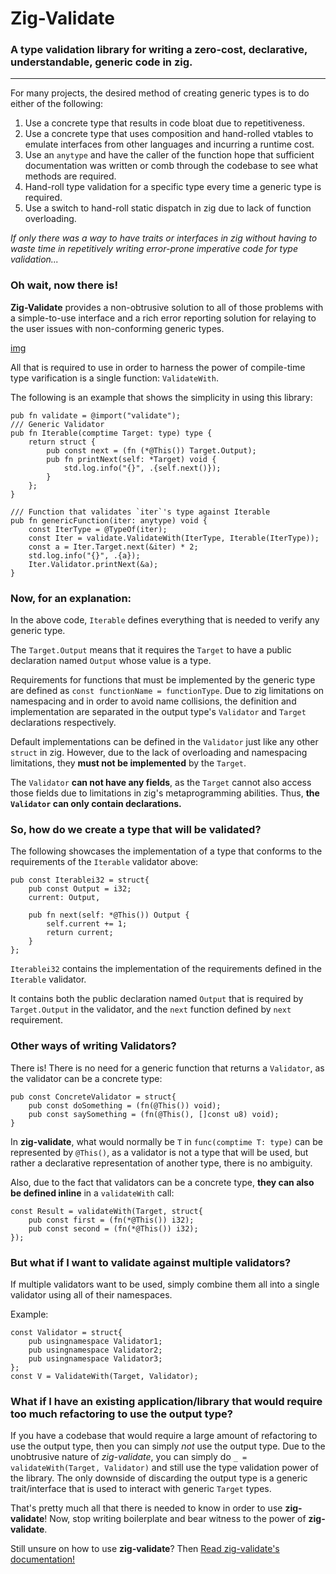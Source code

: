 # Zig-Validate

### A type validation library for writing a zero-cost, declarative, understandable, generic code in zig.

---

For many projects, the desired method of creating generic types is to do either of the following:

1. Use a concrete type that results in code bloat due to repetitiveness.
2. Use a concrete type that uses composition and hand-rolled vtables to emulate interfaces from other languages and incurring a runtime cost.
3. Use an `anytype` and have the caller of the function hope that sufficient documentation was written or comb through the codebase to see what methods are required.
4. Hand-roll type validation for a specific type every time a generic type is required.
5. Use a switch to hand-roll static dispatch in zig due to lack of function overloading.

*If only there was a way to have traits or interfaces in zig without having to waste time in repetitively writing error-prone imperative code for type validation...*

### Oh wait, __now there is!__

__Zig-Validate__ provides a non-obtrusive solution to all of those problems with a simple-to-use interface and a rich error reporting solution for relaying to the user issues with non-conforming generic types.

[img](images/error_example.png)

All that is required to use in order to harness the power of compile-time type varification is a single function: `ValidateWith`.

The following is an example that shows the simplicity in using this library:

```zig
pub fn validate = @import("validate");
/// Generic Validator
pub fn Iterable(comptime Target: type) type {
    return struct {
        pub const next = (fn (*@This()) Target.Output);
        pub fn printNext(self: *Target) void {
            std.log.info("{}", .{self.next()});
        }
    };
}

/// Function that validates `iter`'s type against Iterable
pub fn genericFunction(iter: anytype) void {
    const IterType = @TypeOf(iter);
    const Iter = validate.ValidateWith(IterType, Iterable(IterType));
    const a = Iter.Target.next(&iter) * 2;
    std.log.info("{}", .{a});
    Iter.Validator.printNext(&a);
}
```
### Now, for an explanation:
In the above code, `Iterable` defines everything that is needed to verify any generic type. 

The `Target.Output` means that it requires the `Target` to have a public declaration named `Output` whose value is a type.

Requirements for functions that must be implemented by the generic type are defined as `const functionName = functionType`. Due to zig limitations on namespacing and in order to avoid name collisions, the definition and implementation are separated in the output type's `Validator` and `Target` declarations respectively.

Default implementations can be defined in the  `Validator` just like any other `struct` in zig. However, due to the lack of overloading and namespacing limitations, they **must not be implemented** by the `Target`.

The `Validator` **can not have any fields**, as the `Target` cannot also access those fields due to limitations in zig's metaprogramming abilities. Thus, **the `Validator` can only contain declarations.**

### So, how do we create a type that will be validated?

The following showcases the implementation of a type that conforms to the requirements of the `Iterable` validator above:

```zig
pub const Iterablei32 = struct{
    pub const Output = i32;
    current: Output,

    pub fn next(self: *@This()) Output {
        self.current += 1;
        return current;
    }
};
```
`Iterablei32` contains the implementation of the requirements defined in the `Iterable` validator.

It contains both the public declaration named `Output` that is required by `Target.Output` in the validator, and the `next` function defined by `next` requirement.

### Other ways of writing Validators?

There is! There is no need for a generic function that returns a `Validator`, as the validator can be a concrete type:

```zig
pub const ConcreteValidator = struct{
    pub const doSomething = (fn(@This()) void);
    pub const saySomething = (fn(@This(), []const u8) void);
}
```

In **zig-validate**, what would normally be `T` in `func(comptime T: type)` can be represented by `@This()`, as a
validator is not a type that will be used, but rather a declarative representation of another type, there is no ambiguity.

Also, due to the fact that validators can be a concrete type, **they can also be defined inline** in a `validateWith` call:

```zig
const Result = validateWith(Target, struct{
    pub const first = (fn(*@This()) i32);
    pub const second = (fn(*@This()) i32);
});
```

### But what if I want to validate against multiple validators?

If multiple validators want to be used, simply combine them all into a single validator using all of their namespaces.

Example:
```zig
const Validator = struct{
    pub usingnamespace Validator1;
    pub usingnamespace Validator2;
    pub usingnamespace Validator3;
};
const V = ValidateWith(Target, Validator);
```

### What if I have an existing application/library that would require too much refactoring to use the output type?

If you have a codebase that would require a large amount of refactoring to use the output type, then you can simply _not_ use the output type. Due to the unobtrusive nature of *zig-validate*, you can simply do `_ = validateWith(Target, Validator)` and still use the type validation power of the library. The only downside of discarding the output type is a generic trait/interface that is used to interact with generic `Target` types.

That's pretty much all that there is needed to know in order to use **zig-validate**! Now, stop writing boilerplate and bear witness to the power of **zig-validate**.

Still unsure on how to use **zig-validate**? Then [Read zig-validate's documentation!](https://mov-rax.github.io/zig-validate/)
